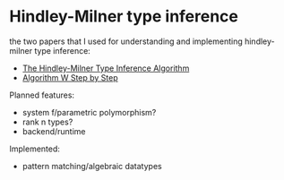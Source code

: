 # Hindley-Milner type inference

the two papers that I used for understanding and implementing hindley-milner type inference:

* [The Hindley-Milner Type Inference Algorithm](https://steshaw.org/hm/hindley-milner.pdf)
* [Algorithm W Step by Step](https://raw.githubusercontent.com/mgrabmueller/AlgorithmW/master/pdf/AlgorithmW.pdf)

Planned features:
* system f/parametric polymorphism?
* rank n types?
* backend/runtime

Implemented:
* pattern matching/algebraic datatypes
